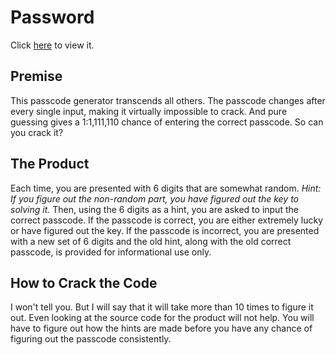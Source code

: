 # Password
Click [here](https://nick-mazuk.github.io/password) to view it.
## Premise
This passcode generator transcends all others. The passcode changes after every single input, making it virtually impossible to crack. And pure guessing gives a 1:1,111,110 chance of entering the correct passcode. So can you crack it?
## The Product
Each time, you are presented with 6 digits that are somewhat random. *Hint: If you figure out the non-random part, you have figured out the key to solving it.* Then, using the 6 digits as a hint, you are asked to input the correct passcode. If the passcode is correct, you are either extremely lucky or have figured out the key. If the passcode is incorrect, you are presented with a new set of 6 digits and the old hint, along with the old correct passcode, is provided for informational use only.
## How to Crack the Code
I won't tell you. But I will say that it will take more than 10 times to figure it out. Even looking at the source code for the product will not help. You will have to figure out how the hints are made before you have any chance of figuring out the passcode consistently.
